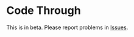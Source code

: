 # Code Through
This is in beta. Please report problems in [Issues](https://github.com/muivatcO/code-through/issues).
